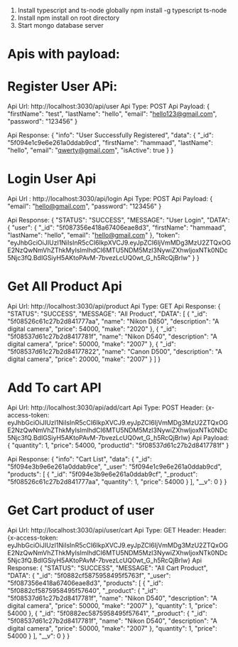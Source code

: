 1. Install typescript and ts-node globally npm install -g typescript ts-node  
2. Install npm install on root directory
3. Start mongo database server

# Apis with payload:
# Register User APi:
Api Url: http://localhost:3030/api/user
Api Type: POST
Api Payload: {
    "firstName": "test",
    "lastName": "hello",
    "email": "hello123@gmail.com",
    "password": "123456"
}

Api Response: 
{
    "info": "User Successfully Registered",
    "data": {
        "_id": "5f094e1c9e6e261a0ddab9cd",
        "firstName": "hammaad",
        "lastName": "hello",
        "email": "qwerty@gmail.com",
        "isActive": true
    }
}

# Login User Api
Api Url : http://localhost:3030/api/login
Api Type: POST
Api Payload: {
    "email": "hello@gmail.com",
    "password": "123456"
}

Api Response: {
    "STATUS": "SUCCESS",
    "MESSAGE": "User Login",
    "DATA": {
        "user": {
            "_id": "5f087356e418a67406eae8d3",
            "firstName": "hammaad",
            "lastName": "hello",
            "email": "hello@gmail.com"
        },
        "token": "eyJhbGciOiJIUzI1NiIsInR5cCI6IkpXVCJ9.eyJpZCI6IjVmMDg3MzU2ZTQxOGE2NzQwNmVhZThkMyIsImlhdCI6MTU5NDM5MzI3NywiZXhwIjoxNTk0NDc5Njc3fQ.BdIGSiyH5AKtoPAvM-7bvezLcUQ0wt_G_h5RcQjBrlw"
    }
}

# Get All Product Api
Api Url: http://localhost:3030/api/product
Api Type: GET
Api Response: {
    "STATUS": "SUCCESS",
    "MESSAGE": "All Product",
    "DATA": [
        {
            "_id": "5f08526c61c27b2d841777aa",
            "name": "Nikon D850",
            "description": "A digital camera",
            "price": 54000,
            "make": "2020"
        },
        {
            "_id": "5f08537d61c27b2d8417781f",
            "name": "Nikon D540",
            "description": "A digital camera",
            "price": 50000,
            "make": "2007"
        },
        {
            "_id": "5f08537d61c27b2d84177822",
            "name": "Canon D500",
            "description": "A digital camera",
            "price": 20000,
            "make": "2007"
        }
    ]
}

# Add To cart API
Api Url: http://localhost:3030/api/add/cart
Api Type: POST
Header: {x-access-token: eyJhbGciOiJIUzI1NiIsInR5cCI6IkpXVCJ9.eyJpZCI6IjVmMDg3MzU2ZTQxOGE2NzQwNmVhZThkMyIsImlhdCI6MTU5NDM5MzI3NywiZXhwIjoxNTk0NDc5Njc3fQ.BdIGSiyH5AKtoPAvM-7bvezLcUQ0wt_G_h5RcQjBrlw}
Api Payload: {
    "quantity": 1,
    "price": 54000,
    "productId": "5f08537d61c27b2d8417781f"
}

Api Response:
{
    "info": "Cart List",
    "data": {
        "_id": "5f094e3b9e6e261a0ddab9ce",
        "_user": "5f094e1c9e6e261a0ddab9cd",
        "products": [
            {
                "_id": "5f094e3b9e6e261a0ddab9cf",
                "_product": "5f08526c61c27b2d841777aa",
                "quantity": 1,
                "price": 54000
            }
        ],
        "__v": 0
    }
}

# Get Cart product of user

Api Url: http://localhost:3030/api/user/cart
Api Type: GET
Header: Header: {x-access-token: eyJhbGciOiJIUzI1NiIsInR5cCI6IkpXVCJ9.eyJpZCI6IjVmMDg3MzU2ZTQxOGE2NzQwNmVhZThkMyIsImlhdCI6MTU5NDM5MzI3NywiZXhwIjoxNTk0NDc5Njc3fQ.BdIGSiyH5AKtoPAvM-7bvezLcUQ0wt_G_h5RcQjBrlw}
Api Response: {
    "STATUS": "SUCCESS",
    "MESSAGE": "All Cart Product",
    "DATA": {
        "_id": "5f0882cf5875958495f5763f",
        "_user": "5f087356e418a67406eae8d3",
        "products": [
            {
                "_id": "5f0882cf5875958495f57640",
                "_product": {
                    "_id": "5f08537d61c27b2d8417781f",
                    "name": "Nikon D540",
                    "description": "A digital camera",
                    "price": 50000,
                    "make": "2007"
                },
                "quantity": 1,
                "price": 54000
            },
            {
                "_id": "5f0882ec5875958495f57641",
                "_product": {
                    "_id": "5f08537d61c27b2d8417781f",
                    "name": "Nikon D540",
                    "description": "A digital camera",
                    "price": 50000,
                    "make": "2007"
                },
                "quantity": 1,
                "price": 54000
            }
        ],
        "__v": 0
    }
}
